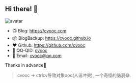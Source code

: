 ## Hi there! 👋

<img class="avatar" src="./static/assets/avatar.svg" alt="avatar">

- 📺 Blog: https://cvooc.com
- 📦 BlogBackup: https://cvooc.github.io
- ❤️ Github: https://github.com/cvooc
- 🐧 QQ-QID: [cvooc](https://foo.run/s/qq)
- 📧 Email: cvooc@qq.com

Thanks in advance🥰

> cvooc -> ctrlcv导致对象ooc(人设冲突), 一个奇怪的脑洞😅.